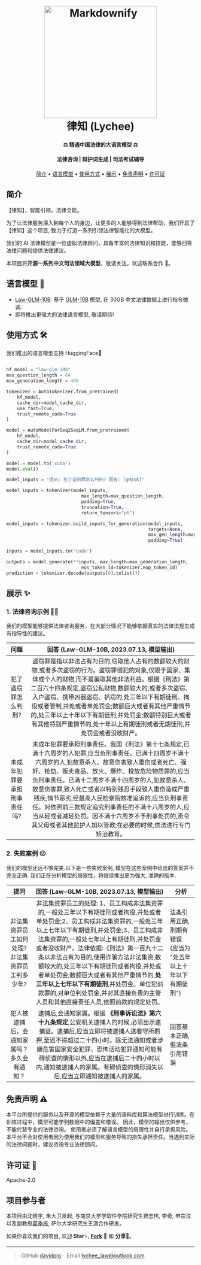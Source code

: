 <h1 align="center">
  <br>
  <a href="https://github.com/davidpig/lychee_law"><img src="https://media.discordapp.net/attachments/1029427452470108200/1129060196879184002/lychee_logo.png" alt="Markdownify" width="300"></a>
  <br>
  律知 (Lychee)
  <br>
</h1>

<h4 align="center"> ⚖️ 精通中国法律的大语言模型 ⚖️</h4>
<h4 align="center"> 法律咨询 | 辩护词生成 | 司法考试辅导 </h4>
<p align="center">
  <a href="#简介">简介</a> •
  <a href="#语言模型-">语言模型</a> •
  <a href="#使用方式-%EF%B8%8F">使用方式</a> •
  <a href="#展示-">展示</a> •
  <a href="#免责声明-%EF%B8%8F">免责声明</a> •
  <a href="#许可证-">许可证</a>
</p>


## 简介
【律知】，智能引领，法律全能。

为了让法律服务深入到每个人的身边，让更多的人能够得到法律帮助，我们开启了【律知】这个项目, 致力于打造一系列引领法律智能化的大模型。

我们的 AI 法律模型是一位虚拟法律顾问，具备丰富的法律知识和技能，能够回答法律问题和提供法律建议。

本项目将**开源一系列中文司法领域大模型**，敬请关注，欢迎联系合作 🤝。



## 语言模型 🤖
* [Law-GLM-10B](https://huggingface.co/law-llm/law-glm-10b): 基于 [GLM-10B](https://github.com/amitmerchant1990/markdownify-web) 模型, 在 30GB 中文法律数据上进行指令微调.
* 即将推出更强大的法律语言模型, 敬请期待!

## 使用方式 🛠️

我们推出的语言模型支持 HuggingFace🤗
```python

hf_model = "law-glm-10b"
max_question_length = 64
max_generation_length = 490

tokenizer = AutoTokenizer.from_pretrained(
    hf_model,
    cache_dir=model_cache_dir,
    use_fast=True,
    trust_remote_code=True
)

model = AutoModelForSeq2SeqLM.from_pretrained(
    hf_model,
    cache_dir=model_cache_dir,
    trust_remote_code=True
)

model = model.to('cuda')
model.eval()

model_inputs = "提问: 犯了盗窃罪怎么判刑? 回答: [gMASK]"

model_inputs = tokenizer(model_inputs,
                            max_length=max_question_length,
                            padding=True,
                            truncation=True,
                            return_tensors="pt")

model_inputs = tokenizer.build_inputs_for_generation(model_inputs,
                                                     targets=None,
                                                     max_gen_length=max_generation_length,
                                                     padding=True)

inputs = model_inputs.to('cuda')

outputs = model.generate(**inputs, max_length=max_generation_length,
                            eos_token_id=tokenizer.eop_token_id)
prediction = tokenizer.decode(outputs[0].tolist())

```



## 展示 ✨

### 1. 法律咨询示例 👩‍🏫

我们的模型能够提供法律咨询服务，在大部分情况下能够依据真实的法律法规生成有指导性的建议。

|            问题             | 回答 (Law-GLM-10B, 2023.07.13, 模型输出)                                                                                                                                                                                                                                                                       |
|:---------------------------:|:------------------------------------------:|
|犯了盗窃罪怎么判刑?|   盗窃罪是指以非法占有为目的,窃取他人占有的数额较大的财物,或者多次盗窃的行为。盗窃罪侵犯的对象,仅限于国家、集体或个人的财物,而不是骗取其他非法利益。根据《刑法》第二百六十四条规定,盗窃公私财物,数额较大的,或者多次盗窃、入户盗窃、携带凶器盗窃、扒窃的,处三年以下有期徒刑、拘役或者管制,并处或者单处罚金;数额巨大或者有其他严重情节的,处三年以上十年以下有期徒刑,并处罚金;数额特别巨大或者有其他特别严重情节的,处十年以上有期徒刑或者无期徒刑,并处罚金或者没收财产。                                                                                                                                                                                                                                                                                                                                                                                                                                                                                                                                                      |
| 未成年犯罪要承担刑事责任吗? | 未成年犯罪要承担刑事责任。我国《刑法》第十七条规定,已满十六周岁的人犯罪,应当负刑事责任。已满十四周岁不满十六周岁的人,犯故意杀人、故意伤害致人重伤或者死亡、强奸、抢劫、贩卖毒品、放火、爆炸、投放危险物质罪的,应当负刑事责任。已满十二周岁不满十四周岁的人,犯故意杀人、故意伤害罪,致人死亡或者以特别残忍手段致人重伤造成严重残疾,情节恶劣,经最高人民检察院核准追诉的,应当负刑事责任。对依照前三款规定追究刑事责任的不满十八周岁的人,应当从轻或者减轻处罚。因不满十六周岁不予刑事处罚的,责令其父母或者其他监护人加以管教;在必要的时候,依法进行专门矫治教育。 |



### 2. 失败案例 😖
我们的模型还远不够完美.以下是一些失败案例, 模型在这些案例中给出的答案并不完全正确.
我们正在分析模型的局限性，将继续推出更为强大, 准确的版本.



|                      提问                      |                                                                                                                                                                                                                                                          回答 (Law-GLM-10B, 2023.07.13, 模型输出)                                                                                                                                                                                                                                                           |  分析   |
|:----------------------------------------------:|:----------------------------------------------------------------------------------------------------------------------------------------------------------------------------------------------------------------------------------------------------------------------------------------------------------------------------------------------------------------------------------------------------------------------------------------------------------------------------------------------------------------------------------:| --- |
| 非法集资罪员工如何处理?非法集资罪员工判多少年? | 非法集资罪员工的处理: 1、员工构成非法集资罪的,一般处三年以下有期徒刑或者拘役,并处或者单处罚金;2、员工构成非法集资罪的,一般处三年以上七年以下有期徒刑,并处罚金;3、员工构成非法集资罪的,一般处七年以上有期徒刑,并处罚金或者没收财产。法律依据:《刑法》第一百九十二条以非法占有为目的,使用诈骗方法非法集资,数额较大的,处三年以下有期徒刑或者拘役,并处或者单处罚金;数额巨大或者有其他严重情节的,**处三年以上七年以下有期徒刑**,并处罚金。单位犯前款罪的,对单位判处罚金,并对其直接负责的主管人员和其他直接责任人员,依照前款的规定处罚。 |  法条引用正确, 刑期有错误 (应当为 "处五年以上十年以下有期徒刑")    |
|   犯人被逮捕后，会通知家属吗？多久会有通知？   |                                                                                              逮捕后,会通知家属。根据 **《刑事诉讼法》第六十九条规定**,公安机关逮捕人的时候,必须出示逮捕证。逮捕后,应当立即将被逮捕人送看守所羁押,至迟不得超过二十四小时。除无法通知或者涉嫌危害国家安全犯罪、恐怖活动犯罪通知可能有碍侦查的情形以外,应当在逮捕后二十四小时以内,通知被逮捕人的家属。有碍侦查的情形消失以后,应当立即通知被逮捕人的家属。                                                                                              | 回答基本正确, 但法条引用错误    |


## 免责声明 ⚠️
本平台所提供的服务以及开源的模型依赖于大量的语料库和算法模型进行训练。在训练过程中，模型可能学到数据中的偏差和错误。 因此，模型的输出仅供参考，不能代替专业的法律咨询。 使用者必须了解语言模型的局限性并自行承担风险。 本平台不会对使用者因为使用我们的模型和服务导致的损失承担责任。当遇到实际的法律问题时，建议咨询专业法律顾问。

## 许可证 📃

Apache-2.0

## 项目参与者

本项目由沈晓宇, 朱大卫发起, 与南京大学学软件学院研究生费志伟, 李奇, 申宗汶以及副教授[葛季栋](https://software.nju.edu.cn/gjd/), 萨尔大学研究生王潇合作研发。


如果你喜欢我们的项目, 欢迎 **Star**⭐, [**Fork**](https://github.com/davidpig/lychee_law/fork) 🍴 和 **分享**📡。


---


> GitHub [davidpig](https://github.com/davidpig)&nbsp;&middot;&nbsp;
> Email [lychee_law@outlook.com](mailto:law_xiezhi@outlook.com)

